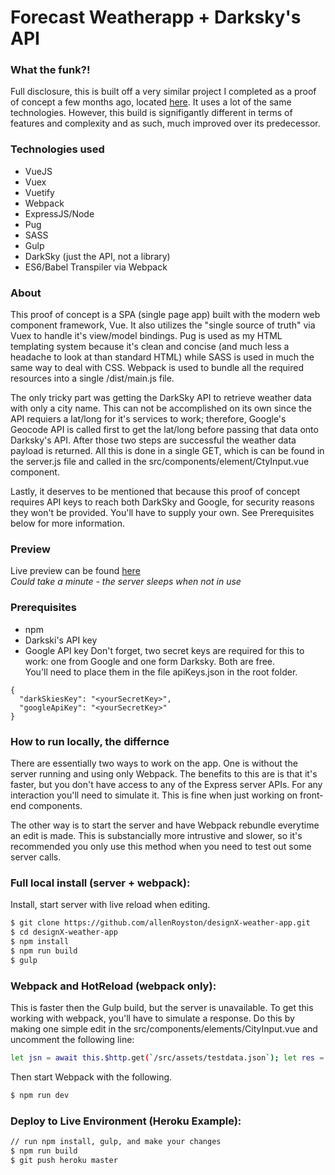 # Forecast Weatherapp + Darksky's API

### What the funk?!
Full disclosure, this is built off a very similar project I completed as a proof of concept a few months ago, located [here](https://github.com/allenRoyston/weather-forecast-demo).  It uses a lot of the same technologies.  However, this build is signifigantly different in terms of features and complexity and as such, much improved over its predecessor.  

### Technologies used
- VueJS
- Vuex
- Vuetify
- Webpack
- ExpressJS/Node
- Pug
- SASS
- Gulp
- DarkSky (just the API, not a library)
- ES6/Babel Transpiler via Webpack

### About
This proof of concept is a SPA (single page app) built with the modern web component framework, Vue.  It also utilizes the "single source of truth" via Vuex to handle it's view/model bindings.  Pug is used as my HTML templating system because it's clean and concise (and much less a headache to look at than standard HTML) while SASS is used in much the same way to deal with CSS.  Webpack is used to bundle all the required resources into a single /dist/main.js file.  

The only tricky part was getting the DarkSky API to retrieve weather data with only a city name.  This can not be accomplished on its own since the API requiers a lat/long for it's services to work; therefore, Google's Geocode API is called first to get the lat/long before passing that data onto Darksky's API.  After those two steps are successful the weather data payload is returned.  All this is done in a single GET, which is can be found in the server.js file and called in the src/components/element/CtyInput.vue component.

Lastly, it deserves to be mentioned that because this proof of concept requires API keys to reach both DarkSky and Google, for security reasons they won't be provided.  You'll have to supply your own.  See Prerequisites below for more information.

### Preview
Live preview can be found [here](https://darkski-weather-api.herokuapp.com/#/)
<br>
*Could take a minute - the server sleeps when not in use*
 
### Prerequisites
- npm
- Darkski's API key
- Google API key
Don't forget, two secret keys are required for this to work:  one from Google and one form Darksky.  Both are free.  
You'll need to place them in the file apiKeys.json in the root folder.
```
{
  "darkSkiesKey": "<yourSecretKey>",
  "googleApiKey": "<yourSecretKey>"
}
```

### How to run locally, the differnce
There are essentially two ways to work on the app.  One is without the server running and using only Webpack.  The benefits to this are is that it's faster, but you don't have access to any of the Express server APIs.  For any interaction you'll need to simulate it.  This is fine when just working on front-end components.  

The other way is to start the server and have Webpack rebundle everytime an edit is made.  This is substancially more intrustive and slower, so it's recommended you only use this method when you need to test out some server calls.  


### Full local install (server + webpack):
Install, start server with live reload when editing.
```sh
$ git clone https://github.com/allenRoyston/designX-weather-app.git
$ cd designX-weather-app
$ npm install
$ npm run build
$ gulp
```

### Webpack and HotReload (webpack only):
This is faster then the Gulp build, but the server is unavailable.  To get this working with webpack, you'll have to simulate a response.  Do this by making one simple edit in the src/components/elements/CityInput.vue and uncomment the following line:
```sh
let jsn = await this.$http.get(`/src/assets/testdata.json`); let res = {body: {success: true, payload: jsn.body}}
```

Then start Webpack with the following.
```sh
$ npm run dev
```

### Deploy to Live Environment (Heroku Example):
```sh
// run npm install, gulp, and make your changes
$ npm run build
$ git push heroku master
```

